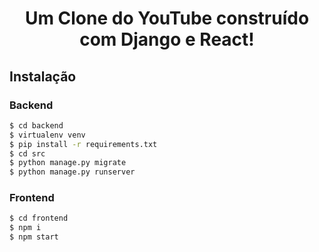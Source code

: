 <h1 align="center">
    Um Clone do YouTube construído com Django e React!
</h1>

<h2>Instalação</h2>

<h3>Backend</h3>
        
``` sh
$ cd backend
$ virtualenv venv
$ pip install -r requirements.txt
$ cd src
$ python manage.py migrate
$ python manage.py runserver
```        
<h3>Frontend</h3>
        
```sh
$ cd frontend
$ npm i
$ npm start
```
